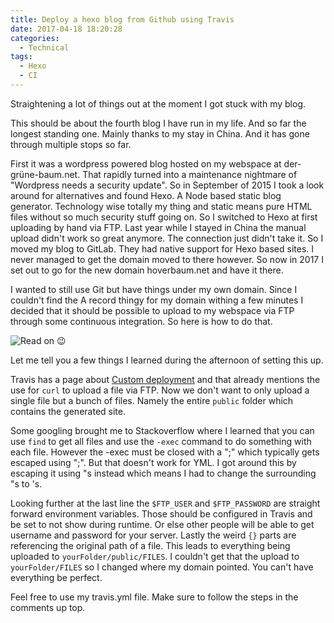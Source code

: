```yaml
---
title: Deploy a hexo blog from Github using Travis
date: 2017-04-18 18:20:28
categories:
  - Technical
tags:
  - Hexo
  - CI
---
```


Straightening a lot of things out at the moment I got stuck with my blog.

This should be about the fourth blog I have run in my life. And so far the longest standing one. Mainly thanks to my stay in China. And it has gone through multiple stops so far.

First it was a wordpress powered blog hosted on my webspace at der-grüne-baum.net. That rapidly turned into a maintenance nightmare of "Wordpress needs a security update". So in September of 2015 I took a look around for alternatives and found Hexo. A Node based static blog generator. Technology wise totally my thing and static means pure HTML files without so much security stuff going on. So I switched to Hexo at first uploading by hand via FTP.
Last year while I stayed in China the manual upload didn't work so great anymore. The connection just didn't take it. So I moved my blog to GitLab. They had native support for Hexo based sites. I never managed to get the domain moved to there however. So now in 2017 I set out to go for the new domain hoverbaum.net and have it there.

I wanted to still use Git but have things under my own domain. Since I couldn't find the A record thingy for my domain withing a few minutes I decided that it should be possible to upload to my webspace via FTP through some continuous integration. So here is how to do that.

<!-- more -->

<script src="https://gist.github.com/HoverBaum/524528aec1032b29669fe9cc82dba066.js"></script>

![Read on 😉](/images/tech/notsimplycopy.jpeg)

Let me tell you a few things I learned during the afternoon of setting this up.

Travis has a page about [Custom deployment](https://docs.travis-ci.com/user/deployment/custom/) and that already mentions the use for `curl` to upload a file via FTP. Now we don't want to only upload a single file but a bunch of files. Namely the entire `public` folder which contains the generated site.

Some googling brought me to Stackoverflow where I learned that you can use `find` to get all files and use the `-exec` command to do something with each file. However the -exec must be closed with a ";" which typically gets escaped using "\;". But that doesn't work for YML. I got around this by escaping it using "s instead which means I had to change the surrounding "s to 's.

Looking further at the last line the `$FTP_USER` and `$FTP_PASSWORD` are straight forward environment variables. Those should be configured in Travis and be set to not show during runtime. Or else other people will be able to get username and password for your server. Lastly the weird `{}` parts are referencing the original path of a file. This leads to everything being uploaded to `yourFolder/public/FILES`. I couldn't get that the upload to `yourFolder/FILES` so I changed where my domain pointed. You can't have everything be perfect.

Feel free to use my travis.yml file. Make sure to follow the steps in the comments up top.
